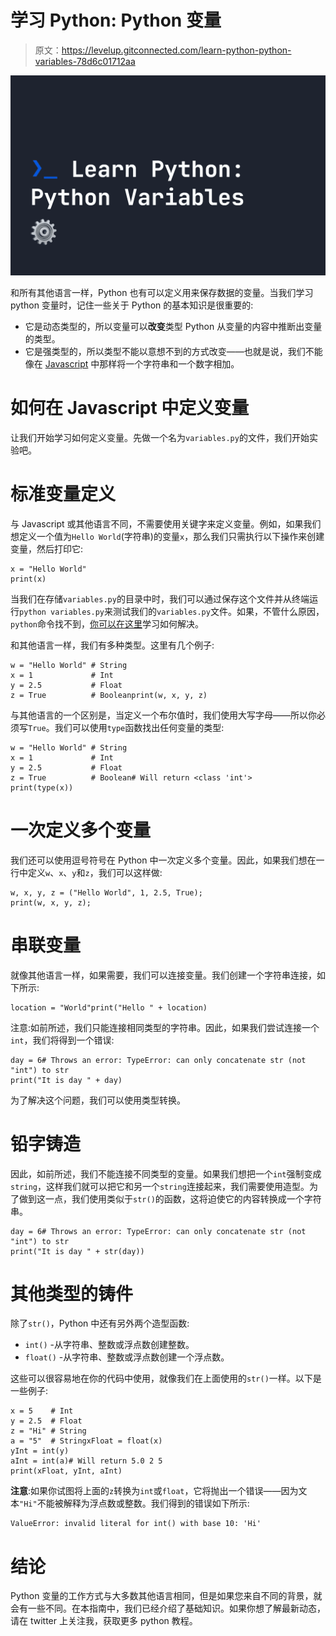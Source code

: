 # 学习 Python: Python 变量

> 原文：<https://levelup.gitconnected.com/learn-python-python-variables-78d6c01712aa>

![](img/fa35b115d9b13c7294178d2d084bcc59.png)

和所有其他语言一样，Python 也有可以定义用来保存数据的变量。当我们学习 python 变量时，记住一些关于 Python 的基本知识是很重要的:

*   它是动态类型的，所以变量可以**改变**类型 Python 从变量的内容中推断出变量的类型。
*   它是强类型的，所以类型不能以意想不到的方式改变——也就是说，我们不能像在 [Javascript](https://fjolt.com/category/javascript) 中那样将一个字符串和一个数字相加。

# 如何在 Javascript 中定义变量

让我们开始学习如何定义变量。先做一个名为`variables.py`的文件，我们开始实验吧。

# 标准变量定义

与 Javascript 或其他语言不同，不需要使用关键字来定义变量。例如，如果我们想定义一个值为`Hello World`(字符串)的变量`x`，那么我们只需执行以下操作来创建变量，然后打印它:

```
x = "Hello World"
print(x)
```

当我们在存储`variables.py`的目录中时，我们可以通过保存这个文件并从终端运行`python variables.py`来测试我们的`variables.py`文件。如果，不管什么原因，`python`命令找不到，[你可以在这里](https://fjolt.com/article/python-command-not-found)学习如何解决。

和其他语言一样，我们有多种类型。这里有几个例子:

```
w = "Hello World" # String
x = 1             # Int
y = 2.5           # Float
z = True          # Booleanprint(w, x, y, z)
```

与其他语言的一个区别是，当定义一个布尔值时，我们使用大写字母——所以你必须写`True`。我们可以使用`type`函数找出任何变量的类型:

```
w = "Hello World" # String
x = 1             # Int
y = 2.5           # Float
z = True          # Boolean# Will return <class 'int'>
print(type(x))
```

# 一次定义多个变量

我们还可以使用逗号符号在 Python 中一次定义多个变量。因此，如果我们想在一行中定义`w`、`x`、`y`和`z`，我们可以这样做:

```
w, x, y, z = ("Hello World", 1, 2.5, True);
print(w, x, y, z);
```

# 串联变量

就像其他语言一样，如果需要，我们可以连接变量。我们创建一个字符串连接，如下所示:

```
location = "World"print("Hello " + location)
```

注意:如前所述，我们只能连接相同类型的字符串。因此，如果我们尝试连接一个`int`，我们将得到一个错误:

```
day = 6# Throws an error: TypeError: can only concatenate str (not "int") to str
print("It is day " + day)
```

为了解决这个问题，我们可以使用类型转换。

# 铅字铸造

因此，如前所述，我们不能连接不同类型的变量。如果我们想把一个`int`强制变成`string`，这样我们就可以把它和另一个`string`连接起来，我们需要使用造型。为了做到这一点，我们使用类似于`str()`的函数，这将迫使它的内容转换成一个字符串。

```
day = 6# Throws an error: TypeError: can only concatenate str (not "int") to str
print("It is day " + str(day))
```

# 其他类型的铸件

除了`str()`，Python 中还有另外两个造型函数:

*   `int()` -从字符串、整数或浮点数创建整数。
*   `float()` -从字符串、整数或浮点数创建一个浮点数。

这些可以很容易地在你的代码中使用，就像我们在上面使用的`str()`一样。以下是一些例子:

```
x = 5    # Int
y = 2.5  # Float
z = "Hi" # String
a = "5"  # StringxFloat = float(x)
yInt = int(y)
aInt = int(a)# Will return 5.0 2 5
print(xFloat, yInt, aInt)
```

**注意**:如果你试图将上面的`z`转换为`int`或`float`，它将抛出一个错误——因为文本`"Hi"`不能被解释为浮点数或整数。我们得到的错误如下所示:

```
ValueError: invalid literal for int() with base 10: 'Hi'
```

# 结论

Python 变量的工作方式与大多数其他语言相同，但是如果您来自不同的背景，就会有一些不同。在本指南中，我们已经介绍了基础知识。如果你想了解最新动态，请在 twitter 上关注我，获取更多 python 教程。